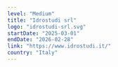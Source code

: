 ```yaml
---
level: "Medium"
title: "Idrostudi srl"
logo: "idrostudi-srl.svg"
startDate: "2025-03-01"
endDate: "2026-02-28"
link: "https://www.idrostudi.it/"
country: "Italy"
---
```

